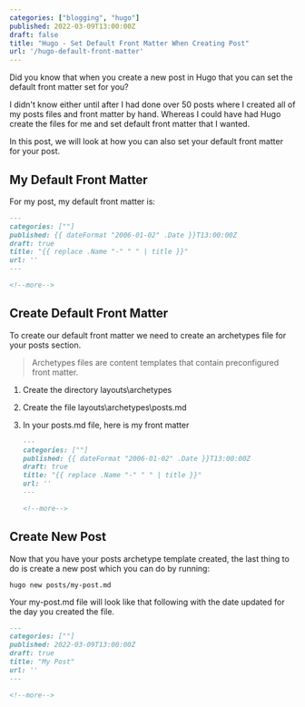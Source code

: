 ```yaml
---
categories: ["blogging", "hugo"]
published: 2022-03-09T13:00:00Z
draft: false
title: "Hugo - Set Default Front Matter When Creating Post"
url: '/hugo-default-front-matter'
---
```


Did you know that when you create a new post in Hugo that you can set the default front matter set for you?

I didn't know either until after I had done over 50 posts where I created all of my posts files and front matter by hand. Whereas I could have had Hugo create the files for me and set default front matter that I wanted.

In this post, we will look at how you can also set your default front matter for your post.

<!--more-->

## My Default Front Matter

For my post, my default front matter is:

```markdown
---
categories: [""]
published: {{ dateFormat "2006-01-02" .Date }}T13:00:00Z
draft: true
title: "{{ replace .Name "-" " " | title }}"
url: ''
---

<!--more-->
```

## Create Default Front Matter

To create our default front matter we need to create an archetypes file for your posts section.

> Archetypes files are content templates that contain preconfigured front matter.

1. Create the directory layouts\archetypes
1. Create the file layouts\archetypes\posts.md
1. In your posts.md file, here is my front matter

    ```markdown
    ---
    categories: [""]
    published: {{ dateFormat "2006-01-02" .Date }}T13:00:00Z
    draft: true
    title: "{{ replace .Name "-" " " | title }}"
    url: ''
    ---

    <!--more-->
    ```

## Create New Post

Now that you have your posts archetype template created, the last thing to do is create a new post which you can do by running:

```shell
hugo new posts/my-post.md
```

Your my-post.md file will look like that following with the date updated for the day you created the file.

```markdown
---
categories: [""]
published: 2022-03-09T13:00:00Z
draft: true
title: "My Post"
url: ''
---

<!--more-->
```
